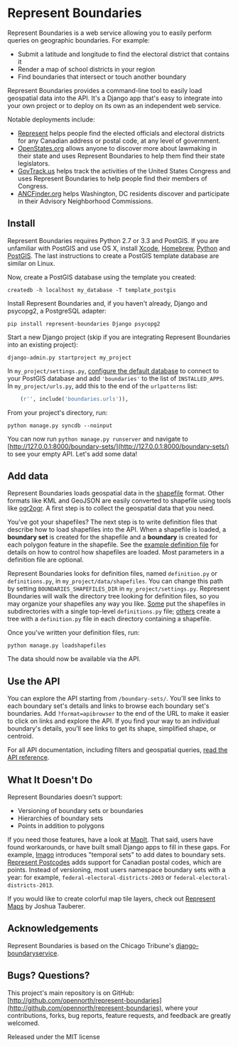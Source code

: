 # Represent Boundaries

Represent Boundaries is a web service allowing you to easily perform queries on geographic boundaries. For example:

* Submit a latitude and longitude to find the electoral district that contains it
* Render a map of school districts in your region
* Find boundaries that intersect or touch another boundary

Represent Boundaries provides a command-line tool to easily load geospatial data into the API. It's a Django app that's easy to integrate into your own project or to deploy on its own as an independent web service.

Notable deployments include:

* [Represent](http://represent.opennorth.ca) helps people find the elected officials and electoral districts for any Canadian address or postal code, at any level of government.
* [OpenStates.org](http://openstates.org/find_your_legislator/) allows anyone to discover more about lawmaking in their state and uses Represent Boundaries to help them find their state legislators.
* [GovTrack.us](https://www.govtrack.us/congress/members) helps track the activities of the United States Congress and uses Represent Boundaries to help people find their members of Congress.
* [ANCFinder.org](http://ancfinder.org/) helps Washington, DC residents discover and participate in their Advisory Neighborhood Commissions.

## Install

Represent Boundaries requires Python 2.7 or 3.3 and PostGIS. If you are unfamiliar with PostGIS and use OS X, install [Xcode](https://itunes.apple.com/us/app/xcode/id497799835), [Homebrew](https://github.com/opennorth/opennorth.ca/wiki/Python-Quick-Start:-OS-X#homebrew), [Python](https://github.com/opennorth/opennorth.ca/wiki/Python-Quick-Start:-OS-X#python-and-virtualenv) and [PostGIS](https://github.com/opennorth/opennorth.ca/wiki/Python-Quick-Start:-OS-X#gdal-and-postgis). The last instructions to create a PostGIS template database are similar on Linux.

Now, create a PostGIS database using the template you created:

    createdb -h localhost my_database -T template_postgis

Install Represent Boundaries and, if you haven't already, Django and psycopg2, a PostgreSQL adapter:

    pip install represent-boundaries Django psycopg2

Start a new Django project (skip if you are integrating Represent Boundaries into an existing project):

    django-admin.py startproject my_project

In `my_project/settings.py`, [configure the default database](https://docs.djangoproject.com/en/dev/ref/contrib/gis/tutorial/#configure-settings-py) to connect to your PostGIS database and add `'boundaries'` to the list of `INSTALLED_APPS`. In `my_project/urls.py`, add this to the end of the `urlpatterns` list:

```python
    (r'', include('boundaries.urls')),
```

From your project's directory, run:

    python manage.py syncdb --noinput

You can now run `python manage.py runserver` and navigate to [http://127.0.0.1:8000/boundary-sets/](http://127.0.0.1:8000/boundary-sets/) to see your empty API. Let's add some data!

## Add data

Represent Boundaries loads geospatial data in the [shapefile](http://en.wikipedia.org/wiki/Shapefile) format. Other formats like KML and GeoJSON are easily converted to shapefile using tools like [ogr2ogr](http://www.gdal.org/ogr2ogr.html). A first step is to collect the geospatial data that you need.

You've got your shapefiles? The next step is to write definition files that describe how to load shapefiles into the API. When a shapefile is loaded, a **boundary set** is created for the shapefile and a **boundary** is created for each polygon feature in the shapefile. See the [example definition file](http://github.com/opennorth/represent-boundaries/blob/master/definition.example.py) for details on how to control how shapefiles are loaded. Most parameters in a definition file are optional.

Represent Boundaries looks for definition files, named `definition.py` or `definitions.py`, in `my_project/data/shapefiles`. You can change this path by setting `BOUNDARIES_SHAPEFILES_DIR` in `my_project/settings.py`. Represent Boundaries will walk the directory tree looking for definition files, so you may organize your shapefiles any way you like. [Some](https://github.com/sunlightlabs/pentagon/blob/master/shapefiles/definitions.py) put the shapefiles in subdirectories with a single top-level `definitions.py` file; [others](https://github.com/opennorth/represent-canada-data) create a tree with a `definition.py` file in each directory containing a shapefile.

Once you've written your definition files, run:

    python manage.py loadshapefiles

The data should now be available via the API.

## Use the API

You can explore the API starting from `/boundary-sets/`. You'll see links to each boundary set's details and links to browse each boundary set's boundaries. Add `?format=apibrowser` to the end of the URL to make it easier to click on links and explore the API. If you find your way to an individual boundary's details, you'll see links to get its shape, simplified shape, or centroid.

For all API documentation, including filters and geospatial queries, [read the API reference](http://represent.opennorth.ca/api/#boundaryset).

## What It Doesn't Do

Represent Boundaries doesn't support:

* Versioning of boundary sets or boundaries
* Hierarchies of boundary sets
* Points in addition to polygons

If you need those features, have a look at [MapIt](http://mapit.poplus.org/). That said, users have found workarounds, or have built small Django apps to fill in these gaps. For example, [Imago](https://github.com/opencivicdata/imago) introduces "temporal sets" to add dates to boundary sets. [Represent Postcodes](https://github.com/rhymeswithcycle/represent-postcodes) adds support for Canadian postal codes, which are points. Instead of versioning, most users namespace boundary sets with a year: for example, `federal-electoral-districts-2003` or `federal-electoral-districts-2013`.

If you would like to create colorful map tile layers, check out [Represent Maps](https://github.com/JoshData/represent-maps) by Joshua Tauberer.

## Acknowledgements

Represent Boundaries is based on the Chicago Tribune's [django-boundaryservice](http://github.com/newsapps/django-boundaryservice).

## Bugs? Questions?

This project's main repository is on GitHub: [http://github.com/opennorth/represent-boundaries](http://github.com/opennorth/represent-boundaries), where your contributions, forks, bug reports, feature requests, and feedback are greatly welcomed.

Released under the MIT license
